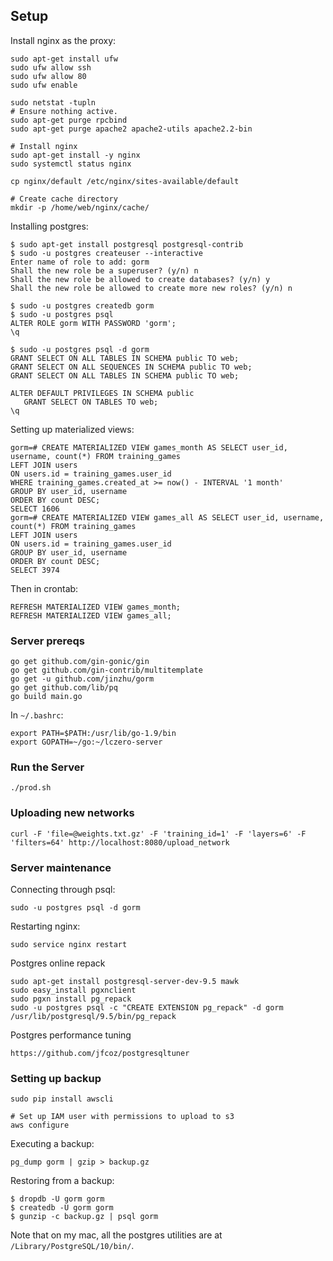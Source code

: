 ## Setup

Install nginx as the proxy:
```
sudo apt-get install ufw
sudo ufw allow ssh
sudo ufw allow 80
sudo ufw enable

sudo netstat -tupln
# Ensure nothing active.
sudo apt-get purge rpcbind
sudo apt-get purge apache2 apache2-utils apache2.2-bin

# Install nginx
sudo apt-get install -y nginx
sudo systemctl status nginx

cp nginx/default /etc/nginx/sites-available/default

# Create cache directory
mkdir -p /home/web/nginx/cache/
```

Installing postgres:
```
$ sudo apt-get install postgresql postgresql-contrib
$ sudo -u postgres createuser --interactive
Enter name of role to add: gorm
Shall the new role be a superuser? (y/n) n
Shall the new role be allowed to create databases? (y/n) y
Shall the new role be allowed to create more new roles? (y/n) n

$ sudo -u postgres createdb gorm
$ sudo -u postgres psql
ALTER ROLE gorm WITH PASSWORD 'gorm';
\q

$ sudo -u postgres psql -d gorm
GRANT SELECT ON ALL TABLES IN SCHEMA public TO web;
GRANT SELECT ON ALL SEQUENCES IN SCHEMA public TO web;
GRANT SELECT ON ALL TABLES IN SCHEMA public TO web;

ALTER DEFAULT PRIVILEGES IN SCHEMA public
   GRANT SELECT ON TABLES TO web;
\q
```

Setting up materialized views:
```
gorm=# CREATE MATERIALIZED VIEW games_month AS SELECT user_id, username, count(*) FROM training_games
LEFT JOIN users
ON users.id = training_games.user_id
WHERE training_games.created_at >= now() - INTERVAL '1 month'
GROUP BY user_id, username
ORDER BY count DESC;
SELECT 1606
gorm=# CREATE MATERIALIZED VIEW games_all AS SELECT user_id, username, count(*) FROM training_games
LEFT JOIN users
ON users.id = training_games.user_id
GROUP BY user_id, username
ORDER BY count DESC;
SELECT 3974
```

Then in crontab:
```
REFRESH MATERIALIZED VIEW games_month;
REFRESH MATERIALIZED VIEW games_all;
```

### Server prereqs

```
go get github.com/gin-gonic/gin
go get github.com/gin-contrib/multitemplate
go get -u github.com/jinzhu/gorm
go get github.com/lib/pq
go build main.go
```

In `~/.bashrc`:
```
export PATH=$PATH:/usr/lib/go-1.9/bin
export GOPATH=~/go:~/lczero-server
```

### Run the Server

```
./prod.sh
```

### Uploading new networks

```
curl -F 'file=@weights.txt.gz' -F 'training_id=1' -F 'layers=6' -F 'filters=64' http://localhost:8080/upload_network
```

### Server maintenance

Connecting through psql:
```
sudo -u postgres psql -d gorm
```

Restarting nginx:
```
sudo service nginx restart
```

Postgres online repack
```
sudo apt-get install postgresql-server-dev-9.5 mawk
sudo easy_install pgxnclient
sudo pgxn install pg_repack
sudo -u postgres psql -c "CREATE EXTENSION pg_repack" -d gorm
/usr/lib/postgresql/9.5/bin/pg_repack
```

Postgres performance tuning
```
https://github.com/jfcoz/postgresqltuner
```

### Setting up backup

```
sudo pip install awscli

# Set up IAM user with permissions to upload to s3
aws configure
```

Executing a backup:
```
pg_dump gorm | gzip > backup.gz
```

Restoring from a backup:
```
$ dropdb -U gorm gorm
$ createdb -U gorm gorm
$ gunzip -c backup.gz | psql gorm
```

Note that on my mac, all the postgres utilities are at `/Library/PostgreSQL/10/bin/`.
